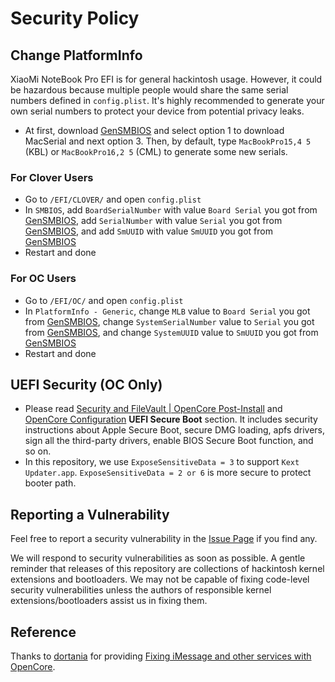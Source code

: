 # Security Policy

## Change PlatformInfo

XiaoMi NoteBook Pro EFI is for general hackintosh usage. However, it could be hazardous because multiple people would share the same serial numbers defined in `config.plist`. It's highly recommended to generate your own serial numbers to protect your device from potential privacy leaks.

- At first, download [GenSMBIOS](https://github.com/corpnewt/GenSMBIOS) and select option 1 to download MacSerial and next option 3. Then, by default, type `MacBookPro15,4 5` (KBL) or `MacBookPro16,2 5` (CML) to generate some new serials.

### For Clover Users
- Go to `/EFI/CLOVER/` and open `config.plist`
- In `SMBIOS`, add `BoardSerialNumber` with value `Board Serial` you got from [GenSMBIOS](https://github.com/corpnewt/GenSMBIOS), add `SerialNumber` with value `Serial` you got from [GenSMBIOS](https://github.com/corpnewt/GenSMBIOS), and add `SmUUID` with value `SmUUID` you got from [GenSMBIOS](https://github.com/corpnewt/GenSMBIOS)
- Restart and done

### For OC Users
- Go to `/EFI/OC/` and open `config.plist`
- In `PlatformInfo - Generic`, change `MLB` value to `Board Serial` you got from [GenSMBIOS](https://github.com/corpnewt/GenSMBIOS), change `SystemSerialNumber` value to `Serial` you got from [GenSMBIOS](https://github.com/corpnewt/GenSMBIOS), and change `SystemUUID` value to `SmUUID` you got from [GenSMBIOS](https://github.com/corpnewt/GenSMBIOS)
- Restart and done


## UEFI Security (OC Only)

- Please read [Security and FileVault | OpenCore Post-Install](https://dortania.github.io/OpenCore-Post-Install/universal/security.html) and [OpenCore Configuration](https://github.com/acidanthera/OpenCorePkg/blob/master/Docs/Configuration.pdf) **UEFI Secure Boot** section. It includes security instructions about Apple Secure Boot, secure DMG loading, apfs drivers, sign all the third-party drivers, enable BIOS Secure Boot function, and so on.
- In this repository, we use `ExposeSensitiveData = 3` to support `Kext Updater.app`. `ExposeSensitiveData = 2 or 6` is more secure to protect booter path.


## Reporting a Vulnerability

Feel free to report a security vulnerability in the [Issue Page](https://github.com/daliansky/XiaoMi-Pro-Hackintosh/issues) if you find any.

We will respond to security vulnerabilities as soon as possible. A gentle reminder that releases of this repository are collections of hackintosh kernel extensions and bootloaders. We may not be capable of fixing code-level security vulnerabilities unless the authors of responsible kernel extensions/bootloaders assist us in fixing them.


## Reference

Thanks to [dortania](https://github.com/dortania) for providing [Fixing iMessage and other services with OpenCore](https://dortania.github.io/OpenCore-Post-Install/universal/iservices.html).
